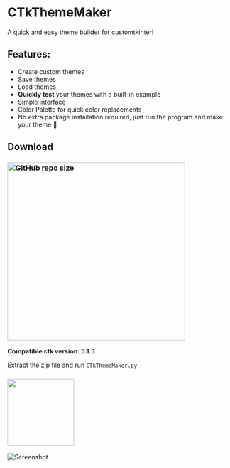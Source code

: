 # CTkThemeMaker
A quick and easy theme builder for customtkinter!

## Features:
- Create custom themes
- Save themes
- Load themes
- **Quickly test** your themes with a built-in example
- Simple interface
- Color Palette for quick color replacements
- No extra package installation required, just run the program and make your theme 😤

## Download
### [<img alt="GitHub repo size" src="https://img.shields.io/github/repo-size/Akascape/CTkThemeMaker?&color=green&label=Download%20CTkThemeMaker&logo=Python&logoColor=yellow&style=for-the-badge"  width="400">](https://github.com/Akascape/CTkThemeMaker/archive/refs/heads/main.zip)

**Compatible ctk version: 5.1.3**

Extract the zip file and run `CTkThemeMaker.py`
### [<img src="https://img.shields.io/badge/Contribute-Theme-informational?&color=c8ab09&style=for-the-badge" width="150">](https://github.com/Akascape/CTkThemeMaker/discussions/new?category=contribute-theme)

![Screenshot](https://github.com/Akascape/CTkThemeMaker/assets/89206401/69f91aa8-377e-4017-8a7d-9c7fb0ce110d)
